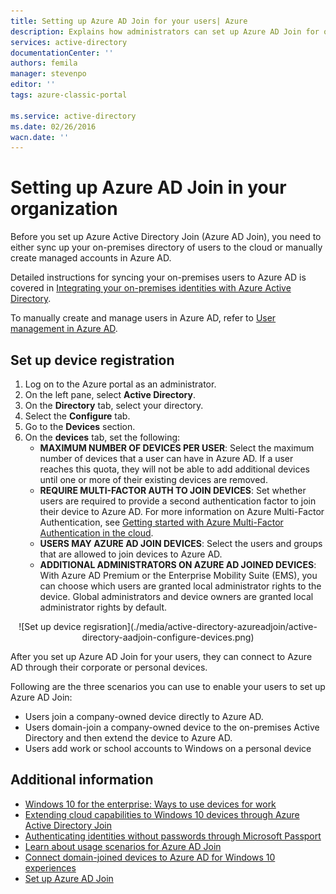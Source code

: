 ```yaml
---
title: Setting up Azure AD Join for your users| Azure
description: Explains how administrators can set up Azure AD Join for on-premises directory and device registration.
services: active-directory
documentationCenter: ''
authors: femila
manager: stevenpo
editor: ''
tags: azure-classic-portal

ms.service: active-directory
ms.date: 02/26/2016
wacn.date: ''
---
```


# Setting up Azure AD Join in your organization

Before you set up Azure Active Directory Join (Azure AD Join), you need to either sync up your on-premises directory of users to the cloud or manually create managed accounts in Azure AD.

Detailed instructions for syncing your on-premises users to Azure AD is covered in [Integrating your on-premises identities with Azure Active Directory](active-directory-aadconnect.md).

To manually create and manage users in Azure AD, refer to [User management in Azure AD](https://msdn.microsoft.com/library/azure/hh967609.aspx).

## Set up device registration
1. Log on to the Azure portal as an administrator.
2. On the left pane, select **Active Directory**.
3. On the **Directory** tab, select your directory.
4. Select the **Configure** tab.
5. Go to the **Devices** section.
6. On the **devices** tab, set the following:  
   * **MAXIMUM NUMBER OF DEVICES PER USER**: Select the maximum number of devices that a user can have in Azure AD.  If a user reaches this quota, they will not be able to add additional devices until one or more of their existing devices are removed.
   * **REQUIRE MULTI-FACTOR AUTH TO JOIN DEVICES**: Set whether users are required to provide a second authentication factor to join their device to Azure AD. For more information on Azure Multi-Factor Authentication, see [Getting started with Azure Multi-Factor Authentication in the cloud](multi-factor-authentication-get-started-cloud/).
   * **USERS MAY AZURE AD JOIN DEVICES**: Select the users and groups that are allowed to join devices to Azure AD.
   * **ADDITIONAL ADMINISTRATORS ON AZURE AD JOINED DEVICES**: With Azure AD Premium or the Enterprise Mobility Suite (EMS), you can choose which users are granted local administrator rights to the device. Global administrators and device owners are granted local administrator rights by default.

<center>![Set up device regisration](./media/active-directory-azureadjoin/active-directory-aadjoin-configure-devices.png) </center>

After you set up Azure AD Join for your users, they can connect to Azure AD through their corporate or personal devices.

Following are the three scenarios you can use to enable your users to set up Azure AD Join:

- Users join a company-owned device directly to Azure AD.
- Users domain-join a company-owned device to the on-premises Active Directory and then extend the device to Azure AD.
- Users add work or school accounts to Windows on a personal device

## Additional information
* [Windows 10 for the enterprise: Ways to use devices for work](/documentation/articles/active-directory-azureadjoin-windows10-devices-overview/)
* [Extending cloud capabilities to Windows 10 devices through Azure Active Directory Join](./active-directory-azureadjoin-user-upgrade.md)
* [Authenticating identities without passwords through Microsoft Passport](./active-directory-azureadjoin-passport.md)
* [Learn about usage scenarios for Azure AD Join](./active-directory-azureadjoin-deployment-aadjoindirect.md)
* [Connect domain-joined devices to Azure AD for Windows 10 experiences](/documentation/articles/active-directory-azureadjoin-devices-group-policy/)
* [Set up Azure AD Join](./active-directory-azureadjoin-setup.md)